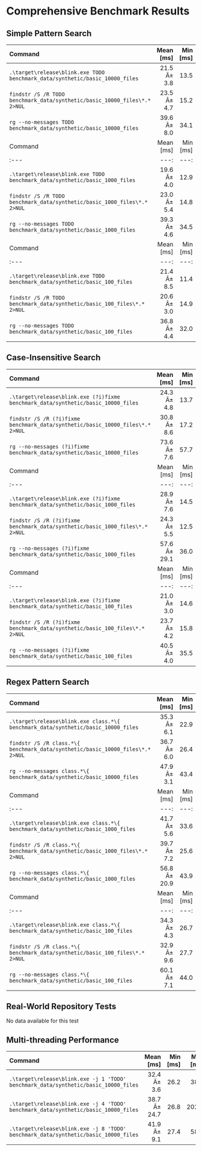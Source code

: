 ﻿# Comprehensive Benchmark Results

## Simple Pattern Search
| Command | Mean [ms] | Min [ms] | Max [ms] | Relative |
|:---|---:|---:|---:|---:|
| `.\target\release\blink.exe TODO benchmark_data/synthetic/basic_10000_files` | 21.5 Â± 3.8 | 13.5 | 31.7 | 1.00 |
| `findstr /S /R TODO benchmark_data/synthetic/basic_10000_files\*.* 2>NUL` | 23.5 Â± 4.7 | 15.2 | 41.8 | 1.09 Â± 0.29 |
| `rg --no-messages TODO benchmark_data/synthetic/basic_10000_files` | 39.6 Â± 8.0 | 34.1 | 89.4 | 1.84 Â± 0.49 |
| Command | Mean [ms] | Min [ms] | Max [ms] | Relative |
|:---|---:|---:|---:|---:|
| `.\target\release\blink.exe TODO benchmark_data/synthetic/basic_1000_files` | 19.6 Â± 4.0 | 12.9 | 28.1 | 1.00 |
| `findstr /S /R TODO benchmark_data/synthetic/basic_1000_files\*.* 2>NUL` | 23.0 Â± 5.4 | 14.8 | 43.8 | 1.17 Â± 0.36 |
| `rg --no-messages TODO benchmark_data/synthetic/basic_1000_files` | 39.3 Â± 4.6 | 34.5 | 55.0 | 2.00 Â± 0.47 |
| Command | Mean [ms] | Min [ms] | Max [ms] | Relative |
|:---|---:|---:|---:|---:|
| `.\target\release\blink.exe TODO benchmark_data/synthetic/basic_100_files` | 21.4 Â± 8.5 | 11.4 | 72.8 | 1.03 Â± 0.44 |
| `findstr /S /R TODO benchmark_data/synthetic/basic_100_files\*.* 2>NUL` | 20.6 Â± 3.0 | 14.9 | 25.4 | 1.00 |
| `rg --no-messages TODO benchmark_data/synthetic/basic_100_files` | 36.8 Â± 4.4 | 32.0 | 58.9 | 1.78 Â± 0.34 |

## Case-Insensitive Search
| Command | Mean [ms] | Min [ms] | Max [ms] | Relative |
|:---|---:|---:|---:|---:|
| `.\target\release\blink.exe (?i)fixme benchmark_data/synthetic/basic_10000_files` | 24.3 Â± 4.8 | 13.7 | 32.5 | 1.00 |
| `findstr /S /R (?i)fixme benchmark_data/synthetic/basic_10000_files\*.* 2>NUL` | 30.8 Â± 8.6 | 17.2 | 70.9 | 1.27 Â± 0.43 |
| `rg --no-messages (?i)fixme benchmark_data/synthetic/basic_10000_files` | 73.6 Â± 7.6 | 57.7 | 88.2 | 3.02 Â± 0.67 |
| Command | Mean [ms] | Min [ms] | Max [ms] | Relative |
|:---|---:|---:|---:|---:|
| `.\target\release\blink.exe (?i)fixme benchmark_data/synthetic/basic_1000_files` | 28.9 Â± 7.6 | 14.5 | 42.4 | 1.19 Â± 0.41 |
| `findstr /S /R (?i)fixme benchmark_data/synthetic/basic_1000_files\*.* 2>NUL` | 24.3 Â± 5.5 | 12.5 | 37.8 | 1.00 |
| `rg --no-messages (?i)fixme benchmark_data/synthetic/basic_1000_files` | 57.6 Â± 29.1 | 36.0 | 194.3 | 2.37 Â± 1.31 |
| Command | Mean [ms] | Min [ms] | Max [ms] | Relative |
|:---|---:|---:|---:|---:|
| `.\target\release\blink.exe (?i)fixme benchmark_data/synthetic/basic_100_files` | 21.0 Â± 3.0 | 14.6 | 28.2 | 1.00 |
| `findstr /S /R (?i)fixme benchmark_data/synthetic/basic_100_files\*.* 2>NUL` | 23.7 Â± 4.2 | 15.8 | 35.9 | 1.13 Â± 0.26 |
| `rg --no-messages (?i)fixme benchmark_data/synthetic/basic_100_files` | 40.5 Â± 4.0 | 35.5 | 54.8 | 1.93 Â± 0.33 |

## Regex Pattern Search
| Command | Mean [ms] | Min [ms] | Max [ms] | Relative |
|:---|---:|---:|---:|---:|
| `.\target\release\blink.exe class.*\{ benchmark_data/synthetic/basic_10000_files` | 35.3 Â± 6.1 | 22.9 | 48.1 | 1.00 |
| `findstr /S /R class.*\{ benchmark_data/synthetic/basic_10000_files\*.* 2>NUL` | 36.7 Â± 6.0 | 26.4 | 46.3 | 1.04 Â± 0.25 |
| `rg --no-messages class.*\{ benchmark_data/synthetic/basic_10000_files` | 47.9 Â± 3.1 | 43.4 | 59.1 | 1.36 Â± 0.25 |
| Command | Mean [ms] | Min [ms] | Max [ms] | Relative |
|:---|---:|---:|---:|---:|
| `.\target\release\blink.exe class.*\{ benchmark_data/synthetic/basic_1000_files` | 41.7 Â± 5.6 | 33.6 | 54.9 | 1.05 Â± 0.24 |
| `findstr /S /R class.*\{ benchmark_data/synthetic/basic_1000_files\*.* 2>NUL` | 39.7 Â± 7.2 | 25.6 | 50.7 | 1.00 |
| `rg --no-messages class.*\{ benchmark_data/synthetic/basic_1000_files` | 56.8 Â± 20.9 | 43.9 | 169.0 | 1.43 Â± 0.59 |
| Command | Mean [ms] | Min [ms] | Max [ms] | Relative |
|:---|---:|---:|---:|---:|
| `.\target\release\blink.exe class.*\{ benchmark_data/synthetic/basic_100_files` | 34.3 Â± 4.3 | 26.7 | 43.0 | 1.04 Â± 0.33 |
| `findstr /S /R class.*\{ benchmark_data/synthetic/basic_100_files\*.* 2>NUL` | 32.9 Â± 9.6 | 27.7 | 81.0 | 1.00 |
| `rg --no-messages class.*\{ benchmark_data/synthetic/basic_100_files` | 60.1 Â± 7.1 | 44.0 | 71.0 | 1.83 Â± 0.58 |

## Real-World Repository Tests
No data available for this test

## Multi-threading Performance
| Command | Mean [ms] | Min [ms] | Max [ms] | Relative |
|:---|---:|---:|---:|---:|
| `.\target\release\blink.exe -j 1 'TODO' benchmark_data/synthetic/basic_10000_files` | 32.4 Â± 3.6 | 26.2 | 38.6 | 1.00 |
| `.\target\release\blink.exe -j 4 'TODO' benchmark_data/synthetic/basic_10000_files` | 38.7 Â± 24.7 | 26.8 | 202.7 | 1.20 Â± 0.78 |
| `.\target\release\blink.exe -j 8 'TODO' benchmark_data/synthetic/basic_10000_files` | 41.9 Â± 9.1 | 27.4 | 58.3 | 1.29 Â± 0.32 |
